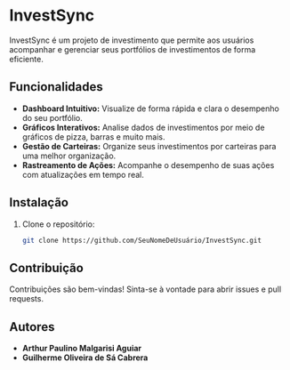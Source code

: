 
# InvestSync

InvestSync é um projeto de investimento que permite aos usuários acompanhar e gerenciar seus portfólios de investimentos de forma eficiente.

## Funcionalidades

- **Dashboard Intuitivo:** Visualize de forma rápida e clara o desempenho do seu portfólio.
- **Gráficos Interativos:** Analise dados de investimentos por meio de gráficos de pizza, barras e muito mais.
- **Gestão de Carteiras:** Organize seus investimentos por carteiras para uma melhor organização.
- **Rastreamento de Ações:** Acompanhe o desempenho de suas ações com atualizações em tempo real.

## Instalação

1. Clone o repositório:

   ```bash
   git clone https://github.com/SeuNomeDeUsuário/InvestSync.git


## Contribuição

Contribuições são bem-vindas! Sinta-se à vontade para abrir issues e pull requests.

## Autores

- **Arthur Paulino Malgarisi Aguiar**
- **Guilherme Oliveira de Sá Cabrera**


        